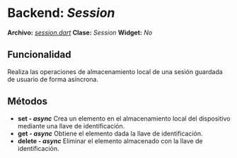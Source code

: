 # Backend: *Session*
**Archivo:**  [*session.dart*](../../lib/session/session.dart)
**Clase:**  *Session*
**Widget:** *No*
## Funcionalidad
Realiza las operaciones de almacenamiento local de una sesión guardada de usuario de forma asíncrona.
## Métodos
- **set - *async***
Crea un elemento en el almacenamiento local del dispositivo mediante una llave de identificación.
- **get - *async***
Obtiene el elemento dada la llave de identificación.
- **delete - *async***
Eliminar el elemento almacenado con la llave de identificación.
<!--stackedit_data:
eyJoaXN0b3J5IjpbMTAwNjAxNjMwNiwtMTQ4MjE3MTIwOCwtNj
k5OTgyMjUxXX0=
-->
